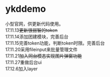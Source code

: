 # ykddemo
小型官网，供更新代码使用。<br>
17.11.13~~更新很弱智的token~~<br>
17.11.14添加团建模块，完善后台<br>
17.11.15完善token功能，判断token时限。完善后台<br>
17.11.20采用fileinput来批量管理文件<br>
17.11.21~~加入同台模态实现图片弹窗功能~~<br>
17.11.27重做后台ui<br>
17.12.6加入layer<br>

